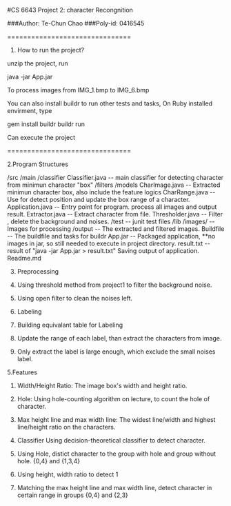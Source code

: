#CS 6643 Project 2: character Recongnition

###Author: Te-Chun Chao
###Poly-id: 0416545

===============================

1. How to run the project?

unzip the project, run 

  java -jar App.jar 

To process images from IMG_1.bmp to IMG_6.bmp 

You can also install buildr to run other tests and tasks,
On Ruby installed envirment, type

  gem install buildr
  buildr run 

Can execute the project

===============================

2.Program Structures


/src
  /main
    /classifier
      Classifier.java   -- main classifier for detecting character from minimun character "box" 
    /filters
    /models
      CharImage.java    -- Extracted minimun character box, also include the feature logics
      CharRange.java    -- Use for detect position and update the box range of a character.
    Application.java    -- Entry point for program. process all images and output result.
    Extractor.java      -- Extract character from file.
    Thresholder.java    -- Filter , delete the background and noises.
  /test                 -- junit test files
/lib
/images/                -- Images for processing
  /output               -- The extracted and filtered images.
Buildfile               -- The buildfile and tasks for buildr 
App.jar                 -- Packaged application, **no images in jar, so still needed to execute in project directory.
result.txt              -- result of "java -jar App.jar > result.txt" 
                           Saving output of application.
Readme.md


3. Preprocessing 
  
  1. Using threshold method from project1 to filter the background noise.

  2. Using open filter to clean the noises left.

4. Labeling

  1. Building equivalant table for Labeling 

  2. Update the range of each label, than extract the characters from image. 

  3. Only extract the label is large enough, which exclude the small noises label.

5.Features 

  1. Width/Height Ratio:
    The image box's width and height ratio.

  2. Hole: 
    Using hole-counting algorithm on lecture, to count the hole of character.

  3. Max height line and max width line:
    The widest line/width and highest line/height ratio on the characters.

6. Classifier
  Using decision-theoretical classifier to detect character.

  1. Using Hole, distict character to the group with hole and group without hole.
     {0,4} and {1,3,4}

  2. Using height, width ratio to detect 1 

  3. Matching the max height line and max width line, detect character in certain range in groups {0,4} and {2,3} 

